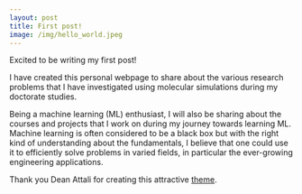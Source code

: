 ```yaml
---
layout: post
title: First post!
image: /img/hello_world.jpeg
---
```


Excited to be writing my first post!

I have created this personal webpage to share about the various research problems that I have investigated using molecular simulations during my doctorate studies.

Being a machine learning (ML) enthusiast, I will also be sharing about the courses and projects that I work on during my journey towards learning ML. Machine learning is often considered to be a black box but with the right kind of understanding about the fundamentals, I believe that one could use it to efficiently solve problems in varied fields, in particular the ever-growing engineering applications.   

Thank you Dean Attali for creating this attractive [theme](https://github.com/daattali/beautiful-jekyll).
